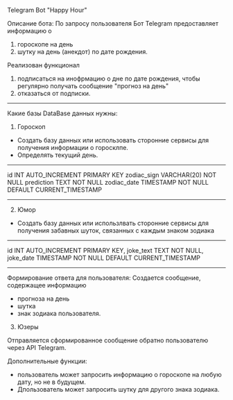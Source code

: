 
Telegram Bot "Happy Hour"

Описание бота:
По запросу пользователя
Бот Telegram предоставляет информацию о
1) гороскопе на день
2) шутку на день (анекдот)
 по дате рождения.


Реализован функционал
1) подписаться на инофрмацию о дне  по дате рождения, 
чтобы регулярно получать сообщение "прогноз на день"
2) отказаться от подписки.
__________________________________________________
Какие базы DataBase
данных нужны:
1) Гороскоп
- Создать базу данных или использовать сторонние сервисы для получения информации 
о горосклпе.
- Определять текущий день.
___________________________________________________
id INT AUTO_INCREMENT PRIMARY KEY
zodiac_sign VARCHAR(20) NOT NULL
prediction TEXT NOT NULL
zodiac_date TIMESTAMP NOT NULL DEFAULT CURRENT_TIMESTAMP
___________________________________________________
2) Юмор
- Создать базу данных или использлвать сторонние сервисы для получения забавных шуток, 
связанных с каждым знаком зодиака
___________________________________________________
id INT AUTO_INCREMENT PRIMARY KEY,
joke_text TEXT NOT NULL,
joke_date TIMESTAMP NOT NULL DEFAULT CURRENT_TIMESTAMP
___________________________________________________
  Формирование ответа  для пользователя:
Создается сообщение, содержащее информацию
- прогноза на день
- шутка 
- знак зодиака пользователя.

3) Юзеры



Отправляется сформированное сообщение обратно пользователю через API Telegram.

Дополнительные функции:
-  пользователь может запросить информацию о гороскопе на любую дату, но не в будущем.
- Дпользователь может запросить шутку для другого знака зодиака.

